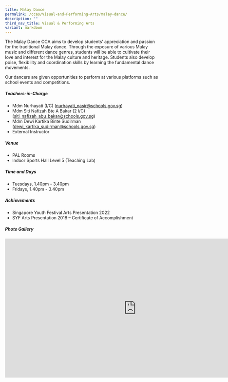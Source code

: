 ```yaml
---
title: Malay Dance
permalink: /ccas/Visual-and-Performing-Arts/malay-dance/
description: ""
third_nav_title: Visual & Performing Arts
variant: markdown
---
```

The Malay Dance CCA aims to develop students’ appreciation and passion for the traditional Malay dance. Through the exposure of various Malay music and different dance genres, students will be able to cultivate their love and interest for the Malay culture and heritage. Students also develop poise, flexibility and coordination skills by learning the fundamental dance movements. 

Our dancers are given opportunities to perform at various platforms such as school events and competitions.

##### **Teachers-in-Charge**
* Mdm Nurhayati (I/C) (nurhayati_nasir@schools.gov.sg)
* Mdm Siti Nafizah Bte A Bakar (2 I/C) (siti_nafizah_abu_bakar@schools.gov.sg)
* Mdm Dewi Kartika Binte Sudirman (dewi_kartika_sudirman@schools.gov.sg)
* External Instructor

##### **Venue**
* PAL Rooms
* Indoor Sports Hall Level 5 (Teaching Lab)

##### **Time and Days**
* Tuesdays, 1.40pm - 3.40pm
* Fridays, 1.40pm - 3.40pm

##### **Achievements**
* Singapore Youth Festival Arts Presentation 2022
* SYF Arts Presentation 2018 – Certificate of Accomplishment

##### **Photo Gallery**

<iframe src="https://docs.google.com/presentation/d/e/2PACX-1vSUqeZA39bCBHdCeniXLYky7Zg1sFS55rf9W2fLn3HkfY4Hu1AjMncElpWVGSoNW9lv1loJtp1tfMJ0/embed?start=true&amp;loop=true&amp;delayms=5000" frameborder="0" width="860" height="455" allowfullscreen="true"></iframe>
